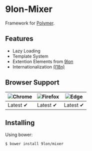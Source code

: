 # 9lon-Mixer
Framework for [Polymer](https://polymer-project.org).

## Features
- Lazy Loading
- Template System
- Extention Elements from [9lon](https://github.com/9lon)
- Internationalization [(I18n)](https://en.wikipedia.org/wiki/Internationalization_and_localization)

## Browser Support
![Chrome](https://raw.github.com/alrra/browser-logos/master/chrome/chrome_48x48.png) | ![Firefox](https://raw.github.com/alrra/browser-logos/master/firefox/firefox_48x48.png) | ![Edge](https://raw.github.com/alrra/browser-logos/master/edge/edge_48x48.png) |
--- | --- | --- |
Latest ✔ | Latest ✔ | Latest ✔ |

## Installing
Using bower:

```bash
$ bower install 9lon/mixer
```
